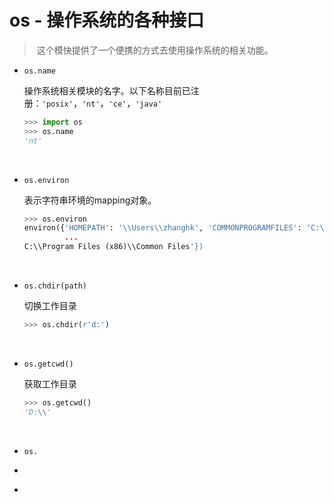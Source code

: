 # os - 操作系统的各种接口

> ​	这个模快提供了一个便携的方式去使用操作系统的相关功能。

* `os.name`

  操作系统相关模块的名字。以下名称目前已注册：`'posix'`，`'nt'`，`'ce'`，`'java'`

  ```python
  >>> import os
  >>> os.name
  'nt'
  ```

  ​

* `os.environ`

  表示字符串环境的mapping对象。

  ```python
  >>> os.environ
  environ({'HOMEPATH': '\\Users\\zhanghk', 'COMMONPROGRAMFILES': 'C:\\Program Files\\Common Files', 'SYSTEMDRIVE': 'C:', 'PATH': 'C:\\Program Files\\Python35\\Scripts\\;
           ...
  C:\\Program Files (x86)\\Common Files'})
  ```

  ​

* `os.chdir(path)`

  切换工作目录

  ```python
  >>> os.chdir(r'd:')
  ```

  ​

* `os.getcwd()`

  获取工作目录

  ```python
  >>> os.getcwd()
  'D:\\'
  ```

  ​

* `os.`

* ​

* ​
